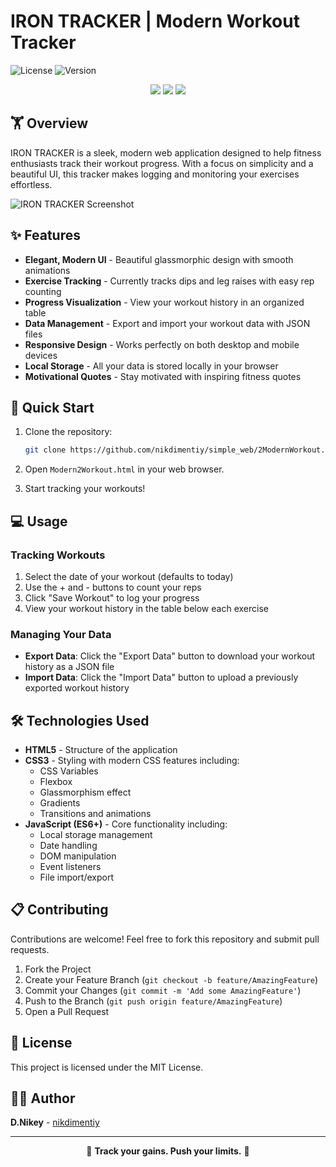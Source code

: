 # IRON TRACKER | Modern Workout Tracker

![License](https://img.shields.io/badge/license-MIT-blue.svg) ![Version](https://img.shields.io/badge/version-1.0.0-green.svg)

<div align="center"> <img src="https://img.shields.io/badge/HTML5-E34F26?style=for-the-badge&logo=html5&logoColor=white"> <img src="https://img.shields.io/badge/CSS3-1572B6?style=for-the-badge&logo=css3&logoColor=white"> <img src="https://img.shields.io/badge/JavaScript-F7DF1E?style=for-the-badge&logo=javascript&logoColor=black"> </div>

## 🏋️ Overview

IRON TRACKER is a sleek, modern web application designed to help fitness enthusiasts track their workout progress. With a focus on simplicity and a beautiful UI, this tracker makes logging and monitoring your exercises effortless.

![IRON TRACKER Screenshot](https://via.placeholder.com/800x450?text=IRON+TRACKER+Screenshot)

## ✨ Features

-   **Elegant, Modern UI** - Beautiful glassmorphic design with smooth animations
-   **Exercise Tracking** - Currently tracks dips and leg raises with easy rep counting
-   **Progress Visualization** - View your workout history in an organized table
-   **Data Management** - Export and import your workout data with JSON files
-   **Responsive Design** - Works perfectly on both desktop and mobile devices
-   **Local Storage** - All your data is stored locally in your browser
-   **Motivational Quotes** - Stay motivated with inspiring fitness quotes

## 🚀 Quick Start

1.  Clone the repository:
    
    ```bash
    git clone https://github.com/nikdimentiy/simple_web/2ModernWorkout.git
    
    ```
    
2.  Open `Modern2Workout.html` in your web browser.
    
3.  Start tracking your workouts!
    

## 💻 Usage

### Tracking Workouts

1.  Select the date of your workout (defaults to today)
2.  Use the + and - buttons to count your reps
3.  Click "Save Workout" to log your progress
4.  View your workout history in the table below each exercise

### Managing Your Data

-   **Export Data**: Click the "Export Data" button to download your workout history as a JSON file
-   **Import Data**: Click the "Import Data" button to upload a previously exported workout history

## 🛠️ Technologies Used

-   **HTML5** - Structure of the application
-   **CSS3** - Styling with modern CSS features including:
    -   CSS Variables
    -   Flexbox
    -   Glassmorphism effect
    -   Gradients
    -   Transitions and animations
-   **JavaScript (ES6+)** - Core functionality including:
    -   Local storage management
    -   Date handling
    -   DOM manipulation
    -   Event listeners
    -   File import/export

## 📋 Contributing

Contributions are welcome! Feel free to fork this repository and submit pull requests.

1.  Fork the Project
2.  Create your Feature Branch (`git checkout -b feature/AmazingFeature`)
3.  Commit your Changes (`git commit -m 'Add some AmazingFeature'`)
4.  Push to the Branch (`git push origin feature/AmazingFeature`)
5.  Open a Pull Request

## 📄 License

This project is licensed under the MIT License.

## 👨‍💻 Author

**D.Nikey** - [nikdimentiy](https://github.com/nikdimentiy)

----------

<div align="center"> <p>💪 <strong>Track your gains. Push your limits.</strong> 💪</p> </div>
